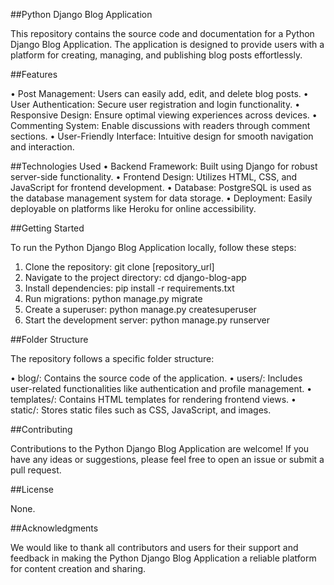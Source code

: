 ##Python Django Blog Application

This repository contains the source code and documentation for a Python Django Blog Application. The application is designed to provide users with a platform for creating, managing, and publishing blog posts effortlessly.

##Features

•	Post Management: Users can easily add, edit, and delete blog posts.
•	User Authentication: Secure user registration and login functionality.
•	Responsive Design: Ensure optimal viewing experiences across devices.
•	Commenting System: Enable discussions with readers through comment sections.
•	User-Friendly Interface: Intuitive design for smooth navigation and interaction.

##Technologies Used
•	Backend Framework: Built using Django for robust server-side functionality.
•	Frontend Design: Utilizes HTML, CSS, and JavaScript for frontend development.
•	Database: PostgreSQL is used as the database management system for data storage.
•	Deployment: Easily deployable on platforms like Heroku for online accessibility.

##Getting Started

To run the Python Django Blog Application locally, follow these steps:

1.	Clone the repository: git clone [repository_url]
2.	Navigate to the project directory: cd django-blog-app
3.	Install dependencies: pip install -r requirements.txt
4.	Run migrations: python manage.py migrate
5.	Create a superuser: python manage.py createsuperuser
6.	Start the development server: python manage.py runserver

##Folder Structure

The repository follows a specific folder structure:

•	blog/: Contains the source code of the application.
•	users/: Includes user-related functionalities like authentication and profile management.
•	templates/: Contains HTML templates for rendering frontend views.
•	static/: Stores static files such as CSS, JavaScript, and images.

##Contributing

Contributions to the Python Django Blog Application are welcome! If you have any ideas or suggestions, please feel free to open an issue or submit a pull request.

##License

None.

##Acknowledgments

We would like to thank all contributors and users for their support and feedback in making the Python Django Blog Application a reliable platform for content creation and sharing.

